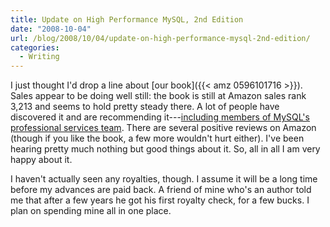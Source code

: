```yaml
---
title: Update on High Performance MySQL, 2nd Edition
date: "2008-10-04"
url: /blog/2008/10/04/update-on-high-performance-mysql-2nd-edition/
categories:
  - Writing
---
```

I just thought I'd drop a line about [our book]({{< amz 0596101716 >}}). Sales appear to be doing well still: the book is still at Amazon sales rank 3,213 and seems to hold pretty steady there. A lot of people have discovered it and are recommending it---[including members of MySQL's professional services team](http://fallenpegasus.livejournal.com/758972.html). There are several positive reviews on Amazon (though if you like the book, a few more wouldn't hurt either). I've been hearing pretty much nothing but good things about it. So, all in all I am very happy about it.

I haven't actually seen any royalties, though. I assume it will be a long time before my advances are paid back. A friend of mine who's an author told me that after a few years he got his first royalty check, for a few bucks. I plan on spending mine all in one place.


